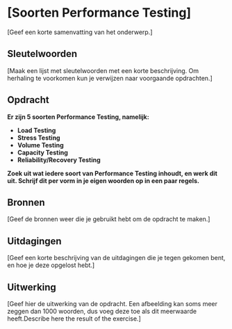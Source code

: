 # [Soorten Performance Testing]
[Geef een korte samenvatting van het onderwerp.]

## Sleutelwoorden
[Maak een lijst met sleutelwoorden met een korte beschrijving. Om herhaling te voorkomen kun je verwijzen naar voorgaande opdrachten.]

## Opdracht
__Er zijn 5 soorten Performance Testing, namelijk:__
* __Load Testing__
* __Stress Testing__
* __Volume Testing__
* __Capacity Testing__
* __Reliability/Recovery Testing__

__Zoek uit wat iedere soort  van Performance Testing inhoudt, en werk dit uit. Schrijf dit per vorm in je eigen woorden op in een paar regels.__


## Bronnen
[Geef de bronnen weer die je gebruikt hebt om de opdracht te maken.]

## Uitdagingen
[Geef een korte beschrijving van de uitdagingen die je tegen gekomen bent, en hoe je deze opgelost hebt.]

## Uitwerking
[Geef hier de uitwerking van de opdracht. Een afbeelding kan soms meer zeggen dan 1000 woorden, dus voeg deze toe als dit meerwaarde heeft.Describe here the result of the exercise.]
